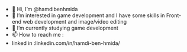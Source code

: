 - 👋 Hi, I’m @hamdibenhmida
- 👀 I’m interested in game development and I have some skills in Front-end web development and image/video editing
- 🌱 I’m currently studying game development
- 📫 How to reach me : 
-   linked in :linkedin.com/in/hamdi-ben-hmida/

<!---
hamdibenhmida/hamdibenhmida is a ✨ special ✨ repository because its `README.md` (this file) appears on your GitHub profile.
You can click the Preview link to take a look at your changes.
--->
